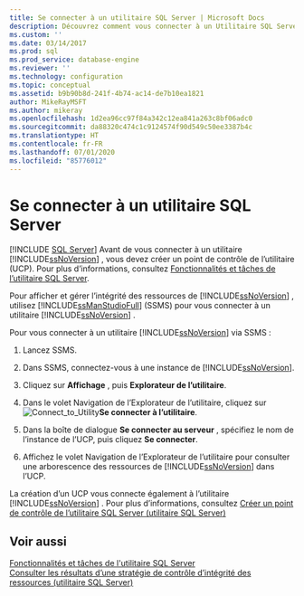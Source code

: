 ```yaml
---
title: Se connecter à un utilitaire SQL Server | Microsoft Docs
description: Découvrez comment vous connecter à un Utilitaire SQL Server afin de pouvoir gérer le contrôle d’intégrité de SQL Server. Vous pouvez vous connecter via SQL Server Management Studio (SSMS).
ms.custom: ''
ms.date: 03/14/2017
ms.prod: sql
ms.prod_service: database-engine
ms.reviewer: ''
ms.technology: configuration
ms.topic: conceptual
ms.assetid: b9b90b8d-241f-4b74-ac14-de7b10ea1821
author: MikeRayMSFT
ms.author: mikeray
ms.openlocfilehash: 1d2ea96cc97f84a342c12ea841a263c8bf06adc0
ms.sourcegitcommit: da88320c474c1c9124574f90d549c50ee3387b4c
ms.translationtype: HT
ms.contentlocale: fr-FR
ms.lasthandoff: 07/01/2020
ms.locfileid: "85776012"
---
```

# <a name="connect-to-a-sql-server-utility"></a>Se connecter à un utilitaire SQL Server
 [!INCLUDE [SQL Server](../../includes/applies-to-version/sqlserver.md)]
  Avant de vous connecter à un utilitaire [!INCLUDE[ssNoVersion](../../includes/ssnoversion-md.md)] , vous devez créer un point de contrôle de l’utilitaire (UCP). Pour plus d’informations, consultez [Fonctionnalités et tâches de l’utilitaire SQL Server](../../relational-databases/manage/sql-server-utility-features-and-tasks.md).  
  
 Pour afficher et gérer l’intégrité des ressources de [!INCLUDE[ssNoVersion](../../includes/ssnoversion-md.md)] , utilisez [!INCLUDE[ssManStudioFull](../../includes/ssmanstudiofull-md.md)] (SSMS) pour vous connecter à un utilitaire [!INCLUDE[ssNoVersion](../../includes/ssnoversion-md.md)] .  
  
 Pour vous connecter à un utilitaire [!INCLUDE[ssNoVersion](../../includes/ssnoversion-md.md)] via SSMS :  
  
1.  Lancez SSMS.  
  
2.  Dans SSMS, connectez-vous à une instance de [!INCLUDE[ssNoVersion](../../includes/ssnoversion-md.md)].  
  
3.  Cliquez sur **Affichage** , puis **Explorateur de l’utilitaire**.  
  
4.  Dans le volet Navigation de l’Explorateur de l’utilitaire, cliquez sur ![](../../relational-databases/manage/media/connect-to-utility.gif "Connect_to_Utility")**Se connecter à l’utilitaire**.  
  
5.  Dans la boîte de dialogue **Se connecter au serveur** , spécifiez le nom de l’instance de l’UCP, puis cliquez **Se connecter**.  
  
6.  Affichez le volet Navigation de l’Explorateur de l’utilitaire pour consulter une arborescence des ressources de [!INCLUDE[ssNoVersion](../../includes/ssnoversion-md.md)] dans l’UCP.  
  
 La création d’un UCP vous connecte également à l’utilitaire [!INCLUDE[ssNoVersion](../../includes/ssnoversion-md.md)] . Pour plus d’informations, consultez [Créer un point de contrôle de l’utilitaire SQL Server &#40;utilitaire SQL Server&#41;](../../relational-databases/manage/create-a-sql-server-utility-control-point-sql-server-utility.md)  
  
## <a name="see-also"></a>Voir aussi  
 [Fonctionnalités et tâches de l'utilitaire SQL Server](../../relational-databases/manage/sql-server-utility-features-and-tasks.md)   
 [Consulter les résultats d’une stratégie de contrôle d’intégrité des ressources &#40;utilitaire SQL Server&#41;](../../relational-databases/manage/view-resource-health-policy-results-sql-server-utility.md)  
  
  
